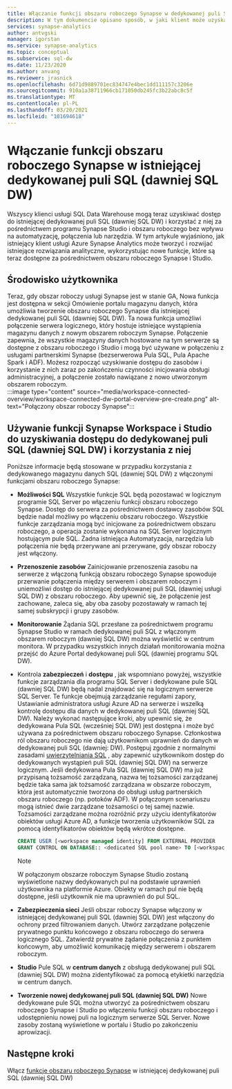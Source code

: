 ```yaml
---
title: Włączanie funkcji obszaru roboczego Synapse w dedykowanej puli SQL (dawniej SQL DW)
description: W tym dokumencie opisano sposób, w jaki klient może uzyskać dostęp do istniejącego wystąpienia autonomicznego programu SQL DW w obszarze roboczym i korzystać z niego.
services: synapse-analytics
author: antvgski
manager: igorstan
ms.service: synapse-analytics
ms.topic: conceptual
ms.subservice: sql-dw
ms.date: 11/23/2020
ms.author: anvang
ms.reviewer: jrasnick
ms.openlocfilehash: 6d71d9889701ec834747e4bec1dd111157c3206e
ms.sourcegitcommit: 910a1a38711966cb171050db245fc3b22abc8c5f
ms.translationtype: MT
ms.contentlocale: pl-PL
ms.lasthandoff: 03/20/2021
ms.locfileid: "101694618"
---
```

# <a name="enabling-synapse-workspace-features-on-an-existing-dedicated-sql-pool-formerly-sql-dw"></a>Włączanie funkcji obszaru roboczego Synapse w istniejącej dedykowanej puli SQL (dawniej SQL DW)

Wszyscy klienci usługi SQL Data Warehouse mogą teraz uzyskiwać dostęp do istniejącej dedykowanej puli SQL (dawniej SQL DW) i korzystać z niej za pośrednictwem programu Synapse Studio i obszaru roboczego bez wpływu na automatyzację, połączenia lub narzędzia. W tym artykule wyjaśniono, jak istniejący klient usługi Azure Synapse Analytics może tworzyć i rozwijać istniejące rozwiązania analityczne, wykorzystując nowe funkcje, które są teraz dostępne za pośrednictwem obszaru roboczego Synapse i Studio.   

## <a name="experience"></a>Środowisko użytkownika
 
Teraz, gdy obszar roboczy usługi Synapse jest w stanie GA, Nowa funkcja jest dostępna w sekcji Omówienie portalu magazynu danych, która umożliwia tworzenie obszaru roboczego Synapse dla istniejącej dedykowanej puli SQL (dawniej SQL DW). Ta nowa funkcja umożliwi połączenie serwera logicznego, który hostuje istniejące wystąpienia magazynu danych z nowym obszarem roboczym Synapse. Połączenie zapewnia, że wszystkie magazyny danych hostowane na tym serwerze są dostępne z obszaru roboczego i Studio i mogą być używane w połączeniu z usługami partnerskimi Synapse (bezserwerowa Pula SQL, Pula Apache Spark i ADF). Możesz rozpocząć uzyskiwanie dostępu do zasobów i korzystanie z nich zaraz po zakończeniu czynności inicjowania obsługi administracyjnej, a połączenie zostało nawiązane z nowo utworzonym obszarem roboczym.  
:::image type="content" source="media/workspace-connected-overview/workspace-connected-dw-portal-overview-pre-create.png" alt-text="Połączony obszar roboczy Synapse":::

## <a name="using-synapse-workspace-and-studio-features-to-access-and-use-a-dedicated-sql-pool-formerly-sql-dw"></a>Używanie funkcji Synapse Workspace i Studio do uzyskiwania dostępu do dedykowanej puli SQL (dawniej SQL DW) i korzystania z niej
 
Poniższe informacje będą stosowane w przypadku korzystania z dedykowanego magazynu danych SQL (dawniej SQL DW) z włączonymi funkcjami obszaru roboczego Synapse: 
- **Możliwości SQL** Wszystkie funkcje SQL będą pozostawać w logicznym programie SQL Server po włączeniu funkcji obszaru roboczego Synapse. Dostęp do serwera za pośrednictwem dostawcy zasobów SQL będzie nadal możliwy po włączeniu obszaru roboczego. Wszystkie funkcje zarządzania mogą być inicjowane za pośrednictwem obszaru roboczego, a operacja zostanie wykonana na SQL Server logicznym hostującym pule SQL. Żadna istniejąca Automatyzacja, narzędzia lub połączenia nie będą przerywane ani przerywane, gdy obszar roboczy jest włączony.  
- **Przenoszenie zasobów**  Zainicjowanie przenoszenia zasobu na serwerze z włączoną funkcją obszaru roboczego Synapse spowoduje przerwanie połączenia między serwerem i obszarem roboczym i uniemożliwi dostęp do istniejącej dedykowanej puli SQL (dawniej usługi SQL DW) z obszaru roboczego. Aby upewnić się, że połączenie jest zachowane, zaleca się, aby oba zasoby pozostawały w ramach tej samej subskrypcji i grupy zasobów. 
- **Monitorowanie** Żądania SQL przesłane za pośrednictwem programu Synapse Studio w ramach dedykowanej puli SQL z włączonym obszarem roboczym (dawniej SQL DW) można wyświetlić w centrum monitora. W przypadku wszystkich innych działań monitorowania można przejść do Azure Portal dedykowanej puli SQL (dawniej programu SQL DW). 
- Kontrola **zabezpieczeń** i **dostępu** , jak wspomniano powyżej, wszystkie funkcje zarządzania dla programu SQL Server i dedykowane pule SQL (dawniej SQL DW) będą nadal znajdować się na logicznym serwerze SQL Server. Te funkcje obejmują zarządzanie regułami zapory, Ustawianie administratora usługi Azure AD na serwerze i wszelką kontrolę dostępu dla danych w dedykowanej puli SQL (dawniej SQL DW). Należy wykonać następujące kroki, aby upewnić się, że dedykowana Pula SQL (wcześniej SQL DW) jest dostępna i może być używana za pośrednictwem obszaru roboczego Synapse. Członkostwa ról obszaru roboczego nie dają użytkownikom uprawnień do danych w dedykowanej puli SQL (dawniej: DW). Postępuj zgodnie z normalnymi zasadami [uwierzytelniania SQL](sql-data-warehouse-authentication.md) , aby zapewnić użytkownikom dostęp do dedykowanych wystąpień puli SQL (dawniej SQL DW) na serwerze logicznym. Jeśli dedykowana Pula SQL (dawniej SQL DW) ma już przypisaną tożsamość zarządzaną, nazwa tej tożsamości zarządzanej będzie taka sama jak tożsamość zarządzana w obszarze roboczym, która jest automatycznie tworzona do obsługi usług partnerskich obszaru roboczego (np. potoków ADF).  W połączonym scenariuszu mogą istnieć dwie zarządzane tożsamości o tej samej nazwie. Tożsamości zarządzane można rozróżnić przy użyciu identyfikatorów obiektów usługi Azure AD, a funkcje tworzenia użytkowników SQL za pomocą identyfikatorów obiektów będą wkrótce dostępne.

    ```sql
    CREATE USER [<workspace managed identity] FROM EXTERNAL PROVIDER 
    GRANT CONTROL ON DATABASE:: <dedicated SQL pool name> TO [<workspace managed identity>
    ```

    > [!NOTE] 
    > W połączonym obszarze roboczym Synapse Studio zostaną wyświetlone nazwy dedykowanych pul na podstawie uprawnień użytkownika na platformie Azure. Obiekty w ramach pul nie będą dostępne, jeśli użytkownik nie ma uprawnień do pul SQL. 

- **Zabezpieczenia sieci** Jeśli obszar roboczy Synapse włączony w istniejącej dedykowanej puli SQL (dawniej SQL DW) jest włączony do ochrony przed filtrowaniem danych. Utwórz zarządzane połączenie prywatnego punktu końcowego z obszaru roboczego do serwera logicznego SQL. Zatwierdź prywatne żądanie połączenia z punktem końcowym, aby umożliwić komunikację między serwerem i obszarem roboczym.
- **Studio** Pule SQL w **centrum danych** z obsługą dedykowanej puli SQL (dawniej SQL DW) można zidentyfikować za pomocą etykietki narzędzia w centrum danych. 
- **Tworzenie nowej dedykowanej puli SQL (dawniej SQL DW)** Nowe dedykowane pule SQL można utworzyć za pośrednictwem obszaru roboczego Synapse i Studio po włączeniu funkcji obszaru roboczego i udostępnieniu nowej puli na logicznym serwerze SQL Server. Nowe zasoby zostaną wyświetlone w portalu i Studio po zakończeniu aprowizacji.      

## <a name="next-steps"></a>Następne kroki
Włącz [funkcje obszaru roboczego Synapse](workspace-connected-create.md) w istniejącej dedykowanej puli SQL (dawniej SQL DW)
